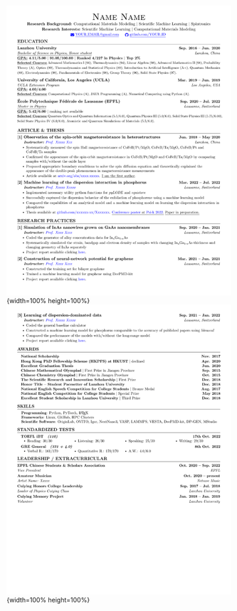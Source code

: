 ![CV Example](./pics/CV_showcase_1.png){width=100% height=100%}
![CV Example](./pics/CV_showcase_2.png){width=100% height=100%}